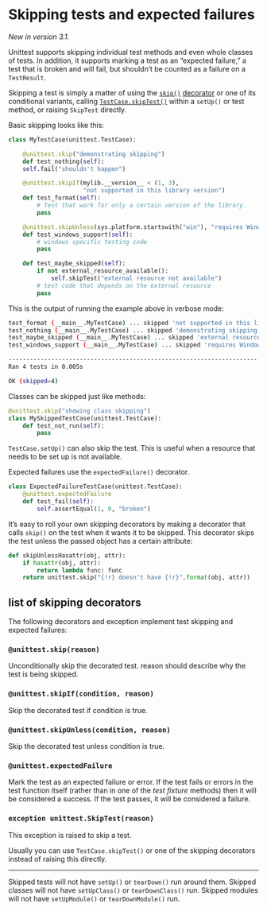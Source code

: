 # Skipping tests and expected failures

*New in version 3.1.*

Unittest supports skipping individual test methods and even whole classes of tests. In addition, it supports marking a test as an “expected failure,” a test that is broken and will fail, but shouldn’t be counted as a failure on a `TestResult`.

Skipping a test is simply a matter of using the [`skip()`](https://docs.python.org/3/library/unittest.html?highlight=unittest#unittest.skip) [decorator](https://docs.python.org/3/glossary.html#term-decorator) or one of its conditional variants, calling [`TestCase.skipTest()`](https://docs.python.org/3/library/unittest.html?highlight=unittest#unittest.SkipTest) within a `setUp()` or test method, or raising `SkipTest` directly.

Basic skipping looks like this:

```python
class MyTestCase(unittest.TestCase):

    @unittest.skip("demonstrating skipping")
    def test_nothing(self):
    self.fail("shouldn't happen")

    @unittest.skipIf(mylib.__version__ < (1, 3),
                     "not supported in this library version")
    def test_format(self):
        # Test that work for only a certain version of the library.
        pass

    @unittest.skipUnless(sys.platform.startswith("win"), "requires Windows")
    def test_windows_support(self):
        # windows specific testing code
        pass

    def test_maybe_skipped(self):
        if not external_resource_available():
            self.skipTest("external resource not available")
        # test code that depends on the external resource
        pass
```

This is the output of running the example above in verbose mode:

```bash
test_format (__main__.MyTestCase) ... skipped 'not supported in this library version'
test_nothing (__main__.MyTestCase) ... skipped 'demonstrating skipping'
test_maybe_skipped (__main__.MyTestCase) ... skipped 'external resource not available'
test_windows_support (__main__.MyTestCase) ... skipped 'requires Windows'

----------------------------------------------------------------------
Ran 4 tests in 0.005s

OK (skipped=4)
```

Classes can be skipped just like methods:

```python
@unittest.skip("showing class skipping")
class MySkippedTestCase(unittest.TestCase):
    def test_not_run(self):
        pass
```

`TestCase.setUp()` can also skip the test. This is useful when a resource that needs to be set up is not available.

Expected failures use the `expectedFailure()` decorator.

```python
class ExpectedFailureTestCase(unittest.TestCase):
    @unittest.expectedFailure
    def test_fail(self):
        self.assertEqual(1, 0, "broken")
```

It’s easy to roll your own skipping decorators by making a decorator that calls `skip()` on the test when it wants it to be skipped. This decorator skips the test unless the passed object has a certain attribute:

```python
def skipUnlessHasattr(obj, attr):
    if hasattr(obj, attr):
        return lambda func: func
    return unittest.skip("{!r} doesn't have {!r}".format(obj, attr))
```

## list of skipping decorators

The following decorators and exception implement test skipping and expected failures:

### `@unittest.skip(reason)`

Unconditionally skip the decorated test. reason should describe why the test is being skipped.

### `@unittest.skipIf(condition, reason)`

Skip the decorated test if condition is true.

### `@unittest.skipUnless(condition, reason)`

Skip the decorated test unless condition is true.

### `@unittest.expectedFailure`

Mark the test as an expected failure or error. If the test fails or errors in the test function itself (rather than in one of the *test fixture* methods) then it will be considered a success. If the test passes, it will be considered a failure.

### `exception unittest.SkipTest(reason)`

This exception is raised to skip a test.

Usually you can use `TestCase.skipTest()` or one of the skipping decorators instead of raising this directly.

---

Skipped tests will not have `setUp()` or `tearDown()` run around them. Skipped classes will not have `setUpClass()` or `tearDownClass()` run. Skipped modules will not have `setUpModule()` or `tearDownModule()` run.
